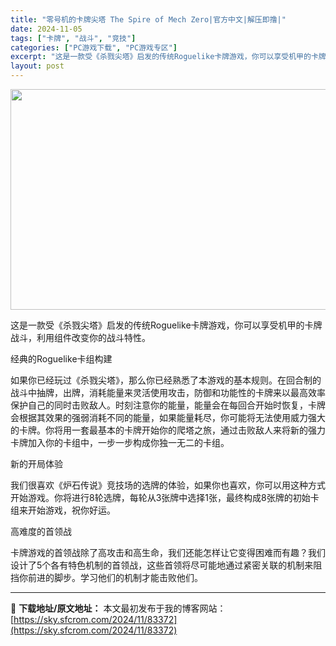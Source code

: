 ```yaml
---
title: "零号机的卡牌尖塔 The Spire of Mech Zero|官方中文|解压即撸|"
date: 2024-11-05
tags: ["卡牌", "战斗", "竞技"]
categories: ["PC游戏下载", "PC游戏专区"]
excerpt: "这是一款受《杀戮尖塔》启发的传统Roguelike卡牌游戏，你可以享受机甲的卡牌战斗，利用组件改变你的战斗特性。 经典的Roguelike卡组构建 如果你已经玩过《杀戮尖塔》，那么你已经熟悉了本游戏的基本规则。在回合制的战斗中抽牌，出牌，消耗能量来灵活使用攻击，防御和功能性的卡牌来以最高效率保护自己&hellip;"
layout: post
---
```


<img class="aligncenter size-full wp-image-83347" src="https://sky.sfcrom.com/wp-content/uploads/2024/11/2024110509494236.webp" alt="" width="616" height="353" />

这是一款受《杀戮尖塔》启发的传统Roguelike卡牌游戏，你可以享受机甲的卡牌战斗，利用组件改变你的战斗特性。

经典的Roguelike卡组构建

如果你已经玩过《杀戮尖塔》，那么你已经熟悉了本游戏的基本规则。在回合制的战斗中抽牌，出牌，消耗能量来灵活使用攻击，防御和功能性的卡牌来以最高效率保护自己的同时击败敌人。时刻注意你的能量，能量会在每回合开始时恢复，卡牌会根据其效果的强弱消耗不同的能量，如果能量耗尽，你可能将无法使用威力强大的卡牌。你将用一套最基本的卡牌开始你的爬塔之旅，通过击败敌人来将新的强力卡牌加入你的卡组中，一步一步构成你独一无二的卡组。

新的开局体验

我们很喜欢《炉石传说》竞技场的选牌的体验，如果你也喜欢，你可以用这种方式开始游戏。你将进行8轮选牌，每轮从3张牌中选择1张，最终构成8张牌的初始卡组来开始游戏，祝你好运。

高难度的首领战

卡牌游戏的首领战除了高攻击和高生命，我们还能怎样让它变得困难而有趣？我们设计了5个各有特色机制的首领战，这些首领将尽可能地通过紧密关联的机制来阻挡你前进的脚步。学习他们的机制才能击败他们。

---
📖 **下载地址/原文地址：** 本文最初发布于我的博客网站：[https://sky.sfcrom.com/2024/11/83372](https://sky.sfcrom.com/2024/11/83372)
